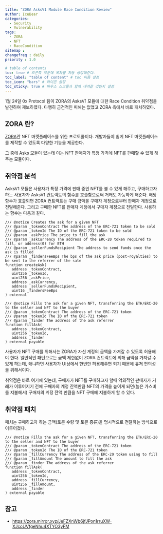 ```yaml
---
title: "ZORA AsksV1 Module Race Condition Review"
author: IceBear
categories:
  - Security 
  - Vulnerability
tags:
  - ZORA
  - NFT 
  - RaceCondition
sitemap :
changefreq : daily
priority : 1.0

# table of contents
toc: true # 오른쪽 부분에 목차를 자동 생성해준다.
toc_label: "table of content" # toc 이름 설정
toc_icon: "bars" # 아이콘 설정
toc_sticky: true # 마우스 스크롤과 함께 내려갈 것인지 설정
---
```


1월 24일 0x Protocol 팀이 ZORA의 AsksV1 모듈에 대한 Race Condition 취약점을 발견하여 제보하였다.
다행히 금전적인 피해는 없었고 ZORA 측에서 바로 패치하였다.

## ZORA 란?

[ZORA]란 NFT 마켓플레이스를 위한 프로토콜이다. 
개발자들이 쉽게 NFT 마켓플레이스를 제작할 수 있도록 다양한 기능을 제공한다.

그 중에 Asks 모듈이 있는데 이는 NFT 판매자가 특정 가격에 NFT를 판매할 수 있게 해주는 모듈이다.

## 취약점 분석

AsksV1 모듈은 사용자가 특정 가격에 판매 중인 NFT를 볼 수 있게 해주고, 구매하고자 하는 사용자가 
AsksV1 컨트랙트의 함수를 호출함으로써 거래도 가능하게 해준다.
해당 함수가 호출되면 ZORA 컨트랙트는 구매 금액을 구매자 계정으로부터 판매자 계정으로 전달해준다.
그리고 구매한 NFT를 판매자 계정에서 구매자 계정으로 전달한다.
사용하는 함수는 다음과 같다.

~~~
/// @notice Creates the ask for a given NFT
/// @param _tokenContract The address of the ERC-721 token to be sold
/// @param _tokenId The ID of the ERC-721 token to be sold
/// @param _askPrice The price to fill the ask
/// @param _askCurrency The address of the ERC-20 token required to fill, or address(0) for ETH
/// @param _sellerFundsRecipient The address to send funds once the ask is filled
/// @param _findersFeeBps The bps of the ask price (post-royalties) to be sent to the referrer of the sale
function createAsk(
   address _tokenContract,
   uint256 _tokenId,
   uint256 _askPrice,
   address _askCurrency,
   address _sellerFundsRecipient,
   uint16 _findersFeeBps
) external
~~~
~~~
/// @notice Fills the ask for a given NFT, transferring the ETH/ERC-20 to the seller and NFT to the buyer
/// @param _tokenContract The address of the ERC-721 token
/// @param _tokenId The ID of the ERC-721 token
/// @param _finder The address of the ask referrer
function fillAsk(
   address _tokenContract,
   uint256 _tokenId,
   address _finder
) external payable
~~~

사용자가 NFT 구매를 위해서는 ZORA가 자신 계정의 금액을 가져갈 수 있도록 허용해야 한다.
일반적인 패턴으로는 금액 제한없이 ZORA 컨트랙트에 의해 금액을 가져갈 수 있게 하는데, 왜냐하면 사용자가 
UI상에서 한번만 허용해주면 되기 때문에 유저 편의성을 위해서이다.

취약점은 바로 여기에 있는데, 구매자가 NFT를 구매하고자 할때 악의적인 판매자가 거래가 이루어지기 전에
구매자의 계정 잔액만큼 NFT의 가격을 높이게 되면(높은 가스비를 지불해서) 구매자의 계정 잔액 만큼을 NFT 구매에 
지불하게 할 수 있다.

## 취약점 패치

패치는 구매하고자 하는 금액(토큰 수량 및 토큰 종류)을 명시적으로 전달하는 방식으로 이루어졌다.
~~~
/// @notice Fills the ask for a given NFT, transferring the ETH/ERC-20 to the seller and NFT to the buyer
/// @param _tokenContract The address of the ERC-721 token
/// @param _tokenId The ID of the ERC-721 token
/// @param _fillCurrency The address of the ERC-20 token using to fill
/// @param _fillAmount The amount to fill the ask
/// @param _finder The address of the ask referrer
function fillAsk(
   address _tokenContract,
   uint256 _tokenId,
   address _fillCurrency,
   uint256 _fillAmount,
   address _finder
) external payable
~~~

## 참고

* https://zora.mirror.xyz/JeFZXnWb6jfJPon1rruXW-XJcoUVfgeNhu4XTYO3yFM

[ZORA]: https://zora.co
